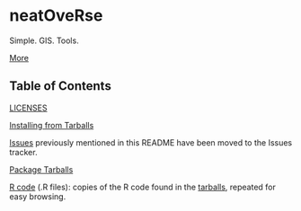 # neatOveRse

Simple. GIS. Tools.

[More](https://github.com/dmparrishphd/neatOveRse/blob/master/Files/1/0/neatOveRse.md)

## Table of Contents
[LICENSES](https://github.com/dmparrishphd/neatOveRse/blob/master/Files/0/LICENSES.md)

[Installing from Tarballs](https://github.com/dmparrishphd/neatOveRse/blob/master/Files/1/0/INSTALL.md)

[Issues](https://github.com/dmparrishphd/neatOveRse/issues) previously mentioned in this README have been moved to the Issues tracker.

[Package Tarballs](https://github.com/dmparrishphd/neatOveRse/tree/master/Files/1/0)

[R code](https://github.com/dmparrishphd/neatOveRse/tree/master/Files/0) (.R files):
copies of the R code found in the
[tarballs](https://github.com/dmparrishphd/neatOveRse/tree/master/Files/1/0),
repeated for easy browsing.
